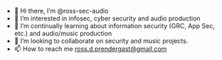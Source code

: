 - 👋 Hi there, I’m @ross-sec-audio
- 👀 I’m interested in infosec, cyber security and audio production
- 🌱 I’m continually learning about information security (GRC, App Sec, etc.) and audio/music production
- 💞️ I’m looking to collaborate on security and music projects.
- 📫 How to reach me ross.d.prendergast@gmail.com

<!---
ross-sec-audio/ross-sec-audio is a ✨ special ✨ repository because its `README.md` (this file) appears on your GitHub profile.
You can click the Preview link to take a look at your changes.
--->
